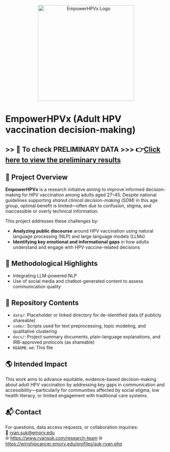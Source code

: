 <p align="center">
  <img src="https://github.com/user-attachments/assets/ff1db8f5-86d6-4b1e-9759-4dc5049fec71" width="300" alt="EmpowerHPVx Logo"/>
</p>

# EmpowerHPVx (Adult HPV vaccination decision-making)

## >> 🤖 To check PRELIMINARY DATA >>> 👉[Click here to view the preliminary results](https://github.com/ryan-suk/EmpowerHPVx/tree/main/Prelim%20Data)

## 📍 Project Overview

**EmpowerHPVx** is a research initiative aiming to improve informed decision-making for HPV vaccination among adults aged 27–45. Despite national guidelines supporting *shared clinical decision-making (SDM)* in this age group, optimal benefit is limited—often due to confusion, stigma, and inaccessible or overly technical information.

This project addresses these challenges by:
- **Analyzing public discourse** around HPV vaccination using natural language processing (NLP) and large language models (LLMs)
- **Identifying key emotional and informational gaps** in how adults understand and engage with HPV vaccine-related decisions

## 🧠 Methodological Highlights

- Integrating LLM-powered NLP
- Use of social media and chatbot-generated content to assess communication quality

## 📁 Repository Contents

- `data/`: Placeholder or linked directory for de-identified data (if publicly shareable)
- `code/`: Scripts used for text preprocessing, topic modeling, and qualitative clustering
- `docs/`: Project summary documents, plain-language explanations, and IRB-approved protocols (as shareable)
- `README.md`: This file

## 🌎 Intended Impact

This work aims to advance equitable, evidence-based decision-making about adult HPV vaccination by addressing key gaps in communication and accessibility—particularly for communities affected by social stigma, low health literacy, or limited engagement with traditional care systems.

## 📬 Contact

For questions, data access requests, or collaboration inquiries:  
📧 ryan.suk@emory.edu  
🌐 https://www.ryansuk.com/research-team
🌐 https://winshipcancer.emory.edu/profiles/suk-ryan.php

